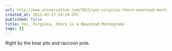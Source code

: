 ```yaml
---
url: http://www.universalhub.com/2011/yes-virginia-there-newstead-montegrade
created_at: 2011-03-27 14:24 UTC
published: false
title: Yes, Virginia, there is a Newstead Montegrade
tags: []
---
```


Right by the bear pits and raccoon pole.
